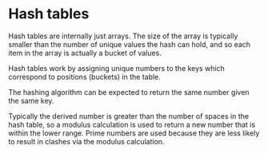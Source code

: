# Hash tables

Hash tables are internally just arrays. The size of the array is typically
smaller than the number of unique values the hash can hold, and so each item in
the array is actually a bucket of values.

Hash tables work by assigning unique numbers to the keys which correspond to
positions (buckets) in the table.

The hashing algorithm can be expected to return the same number given the same
key.

Typically the derived number is greater than the number of spaces in the hash
table, so a modulus calculation is used to return a new number that is within
the lower range. Prime numbers are used because they are less likely to result
in clashes via the modulus calculation.
